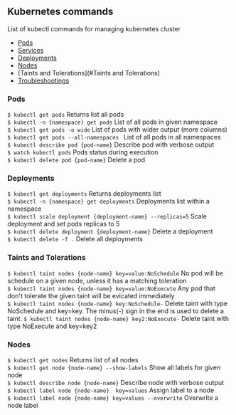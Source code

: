 ## Kubernetes commands

List of kubectl commands for managing kubernetes cluster

- [Pods](#pods)
- [Services](#services)
- [Deployments](#Deployments)
- [Nodes](#nodes)
- [Taints and Tolerations](#Taints and Tolerations)
- [Troubleshootings](#troubleshootings)

### Pods

``$ kubectl get pods``                      Returns list all pods  
``$ kubectl -n {namespace} get pods``       List of all pods in given namespace   
``$ kubectl get pods -o wide``              List of pods with wider output (more columns)  
``$ kubectl get pods --all-namespaces ``    List of all pods in all namespaces  
``$ kubectl describe pod {pod-name}``       Describe pod with verbose output  
``$ watch kubectl pods``                    Pods status during execution  
``$ kubectl delete pod {pod-name}``         Delete a pod
  
### Deployments

``$ kubectl get deployments``                                 Returns deployments list  
``$ kubectl -n {namespace} get deployments``                  Deployments list within a namespace  
``$ kubectl scale deployment {deployment-name} --replicas=5`` Scale deployment and set pods replicas to 5  
``$ kubectl delete deployment {deployment-name}``             Delete a deployment  
``$ kubectl delete -f .``                                     Delete all deployments 
  

### Taints and Tolerations

``$ kubectl taint nodes {node-name} key=value:NoSchedule``    No pod will be schedule on a given node, unless it has a matching toleration  
``$ kubectl taint nodes {node-name} key=value:NoExecute``   Any pod that don't tolerate the given taint will be evicated immediately   
``$ kubectl taint nodes {node-name} key:NoSchedule-``         Delete taint with type NoSchedule and key=key. The minus(-) sign in the end is used to delete a taint. 
``$ kubectl taint nodes {node-name} key2:NoExecute-``         Delete taint with type NoExecute and key=key2
  
### Nodes
 
``$ kubectl get nodes``                                       Returns list of all nodes  
``$ kubectl get node {node-name} --show-labels``              Show all labels for given node  
``$ kubectl describe node {node-name}``                       Describe node with verbose output   
``$ kubectl label node {node-name}  key=values``              Assign label to a node  
``$ kubectl label node {node-name} key=values --overwrite``   Overwrite a node label  
